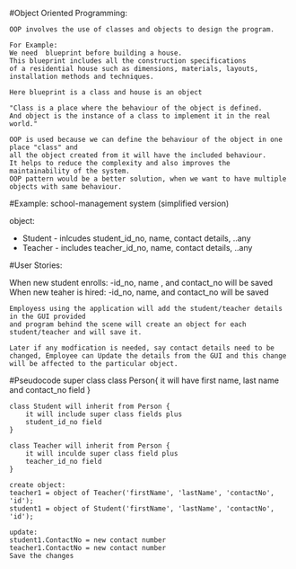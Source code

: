 #Object Oriented Programming:
    
    OOP involves the use of classes and objects to design the program.

    For Example:
    We need  blueprint before building a house.
    This blueprint includes all the construction specifications 
    of a residential house such as dimensions, materials, layouts,
    installation methods and techniques.
    
    Here blueprint is a class and house is an object

    "Class is a place where the behaviour of the object is defined.
    And object is the instance of a class to implement it in the real world."

    OOP is used because we can define the behaviour of the object in one place "class" and
    all the object created from it will have the included behaviour.
    It helps to reduce the complexity and also improves the maintainability of the system.
    OOP pattern would be a better solution, when we want to have multiple objects with same behaviour.


#Example: school-management system
    (simplified version)

object:
- Student
        - inlcudes student_id_no, name, contact details, ..any
- Teacher
        - includes teacher_id_no, name, contact details, ..any

#User Stories:

When new student enrolls:
-id_no, name , and contact_no will be saved
When new teaher is hired:
-id_no, name, and contact_no will be saved

    Employess using the application will add the student/teacher details in the GUI provided
    and program behind the scene will create an object for each student/teacher and will save it.

    Later if any modfication is needed, say contact details need to be changed, Employee can Update the details from the GUI and this change will be affected to the particular object.

#Pseudocode
    super class
    class Person{
        it will have
        first name, last name and contact_no field
    }

    class Student will inherit from Person {
        it will include super class fields plus
        student_id_no field
    }

    class Teacher will inherit from Person {
        it will inculde super class field plus
        teacher_id_no field
    }

    create object:
    teacher1 = object of Teacher('firstName', 'lastName', 'contactNo', 'id');
    student1 = object of Student('firstName', 'lastName', 'contactNo', 'id');

    update:
    student1.ContactNo = new contact number
    teacher1.ContactNo = new contact number
    Save the changes

    